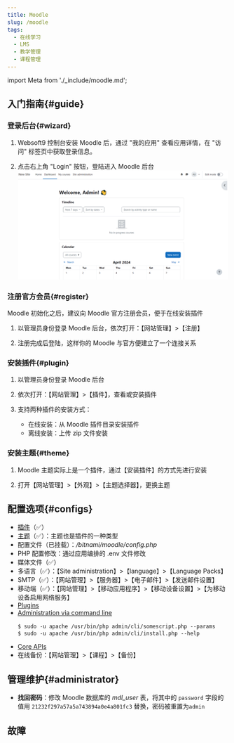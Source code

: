 ```yaml
---
title: Moodle
slug: /moodle
tags:
  - 在线学习
  - LMS
  - 教学管理
  - 课程管理
---
```


import Meta from './_include/moodle.md';

<Meta name="meta" />

## 入门指南{#guide}

### 登录后台{#wizard}

1. Websoft9 控制台安装 Moodle 后，通过 "我的应用" 查看应用详情，在 "访问" 标签页中获取登录信息。  

2. 点击右上角 "Login" 按钮，登陆进入 Moodle 后台
   ![](./assets/moodle-backend-websoft9.png)

### 注册官方会员{#register}

Moodle 初始化之后，建议向 Moodle 官方注册会员，便于在线安装插件

1. 以管理员身份登录 Moodle 后台，依次打开：【网站管理】>【注册】

3. 注册完成后登陆，这样你的 Moodle 与官方便建立了一个连接关系


### 安装插件{#plugin}

1. 以管理员身份登录 Moodle 后台

2. 依次打开：【网站管理】>【插件】，查看或安装插件

3. 支持两种插件的安装方式：
   
   - 在线安装：从 Moodle 插件目录安装插件
   - 离线安装：上传 zip 文件安装

### 安装主题{#theme}

1. Moodle 主题实际上是一个插件，通过【安装插件】的方式先进行安装

2. 打开【网站管理】>【外观】>【主题选择器】，更换主题


## 配置选项{#configs}

- [插件](https://moodle.org/plugins/)（✅）
- [主题](https://moodle.org/plugins/)（✅）：主题也是插件的一种类型
- 配置文件（已挂载）：*/bitnami/moodle/config.php*
- PHP 配置修改：通过应用编排的 .env 文件修改
- 媒体文件（✅）
- 多语言（✅）：【Site administration】>【language】>【Language Packs】
- SMTP（✅）：【网站管理】>【服务器】>【电子邮件】>【发送邮件设置】
- 移动端（✅）：【网站管理】>【移动应用程序】>【移动设备设置】>【为移动设备启用网络服务】
- [Plugins](https://docs.moodle.org/37/en/Installing_plugins)
- [Administration via command line](https://docs.moodle.org/311/en/Administration_via_command_line)
    ```
    $ sudo -u apache /usr/bin/php admin/cli/somescript.php --params
    $ sudo -u apache /usr/bin/php admin/cli/install.php --help
    ```
- [Core APIs](https://docs.moodle.org/dev/Core_APIs)
- 在线备份：【网站管理】>【课程】>【备份】

## 管理维护{#administrator}

- **找回密码**：修改 Moodle 数据库的 *mdl_user* 表，将其中的 `password` 字段的值用 `21232f297a57a5a743894a0e4a801fc3` 替换，密码被重置为`admin`

## 故障